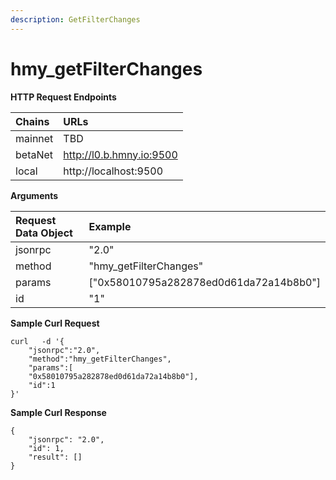 ```yaml
---
description: GetFilterChanges
---
```


# hmy\_getFilterChanges

**HTTP Request Endpoints**

| Chains | URLs |
| :--- | :--- |
| mainnet | TBD |
| betaNet | http://l0.b.hmny.io:9500 |
| local | http://localhost:9500 |

**Arguments**

| Request Data Object | Example |
| :--- | :--- |
| jsonrpc | "2.0" |
| method | "hmy\_getFilterChanges" |
| params | \["0x58010795a282878ed0d61da72a14b8b0"\] |
| id | "1" |

**Sample Curl Request**

```text
curl   -d '{
    "jsonrpc":"2.0",
    "method":"hmy_getFilterChanges", 
    "params":[
    "0x58010795a282878ed0d61da72a14b8b0"],
    "id":1
}'
```

**Sample Curl Response**

```text
{
    "jsonrpc": "2.0",
    "id": 1,
    "result": []
}
```

